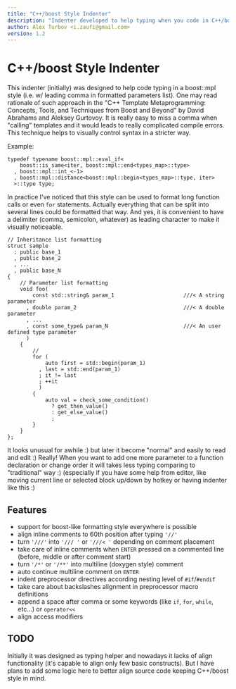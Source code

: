 ```yaml
---
title: "C++/boost Style Indenter"
description: "Indenter developed to help typing when you code in C++/boost (like) style"
author: Alex Turbov <i.zaufi@gmail.com>
version: 1.2
---
```


C++/boost Style Indenter
========================

This indenter (initially) was designed to help code typing in a boost::mpl style
(i.e. w/ leading comma in formatted parameters list). One may read rationale of such
approach in the "C++ Template Metaprogramming: Concepts, Tools, and Techniques from Boost and Beyond"
by David Abrahams and Aleksey Gurtovoy. It is really easy to miss a comma when "calling" templates and
it would leads to really complicated compile errors. This technique helps to visually control syntax
in a stricter way.

Example:

    typedef typename boost::mpl::eval_if<
        boost::is_same<iter, boost::mpl::end<types_map>::type>
      , boost::mpl::int_<-1>
      , boost::mpl::distance<boost::mpl::begin<types_map>::type, iter>
      >::type type;

In practice I've noticed that this style can be used to format long function calls or even
`for` statements. Actually everything that can be split into several lines could be formatted that way.
And yes, it is convenient to have a delimiter (comma, semicolon, whatever) as leading character to
make it visually noticeable.

    // Inheritance list formatting
    struct sample
      : public base_1
      , public base_2
      , ...
      , public base_N
    {
        // Parameter list formatting
        void foo(
            const std::string& param_1                      ///< A string parameter
          , double param_2                                  ///< A double parameter
          , ...
          , const some_type& param_N                        ///< An user defined type parameter
          )
        {
            //
            for (
                auto first = std::begin(param_1)
              , last = std::end(param_1)
              ; it != last
              ; ++it
              )
            {
                auto val = check_some_condition()
                  ? get_then_value()
                  : get_else_value()
                  ;
            }
        }
    };

It looks unusual for awhile :) but later it become "normal" and easily to read and edit :)
Really! When you want to add one more parameter to a function declaration or change order it will
takes less typing comparing to "traditional" way :) (especially if you have some help from editor,
like moving current line or selected block up/down by hotkey or having indenter like this :)

Features
--------

* support for boost-like formatting style everywhere is possible
* align inline comments to 60th position after typing `'//'`
* turn `'///'` into `'/// '` or `'///< '` depending on comment placement
* take care of inline comments when `ENTER` pressed on a commented line (before, middle or after comment start)
* turn `'/*'` or `'/**'` into multiline (doxygen style) comment
* auto continue multiline comment on `ENTER`
* indent preprocessor directives according nesting level of `#if`/`#endif`
* take care about backslashes alignment in preprocessor macro definitions
* append a space after comma or some keywords (like `if`,  `for`,  `while`,  etc...) or `operator<<`
* align access modifiers


TODO
----

Initially it was designed as typing helper and nowadays it lacks of align functionality (it's capable to
align only few basic constructs). But I have plans to add some logic here to better align source code keeping
C++/boost style in mind.
